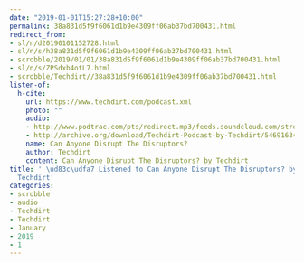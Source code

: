 ```yaml
---
date: "2019-01-01T15:27:28+10:00"
permalink: 38a831d5f9f6061d1b9e4309ff06ab37bd700431.html
redirect_from:
- sl/n/d20190101152728.html
- sl/n/s/h38a831d5f9f6061d1b9e4309ff06ab37bd700431.html
- scrobble/2019/01/01/38a831d5f9f6061d1b9e4309ff06ab37bd700431.html
- sl/n/s/ZPSdxb4otL7.html
- scrobble/Techdirt//38a831d5f9f6061d1b9e4309ff06ab37bd700431.html
listen-of:
  h-cite:
    url: https://www.techdirt.com/podcast.xml
    photo: ""
    audio:
    - http://www.podtrac.com/pts/redirect.mp3/feeds.soundcloud.com/stream/546916341-techdirt-can-anyone-disrupt-the-disruptors.mp3
    - http://archive.org/download/Techdirt-Podcast-by-Techdirt/546916341-techdirt-can-anyone-disrupt-the-disruptors.mp3
    name: Can Anyone Disrupt The Disruptors?
    author: Techdirt
    content: Can Anyone Disrupt The Disruptors? by Techdirt
title: ' \ud83c\udfa7 Listened to Can Anyone Disrupt The Disruptors? by Techdirt From
  Techdirt'
categories:
- scrobble
- audio
- Techdirt
- Techdirt
- January
- 2019
- 1
---
```

